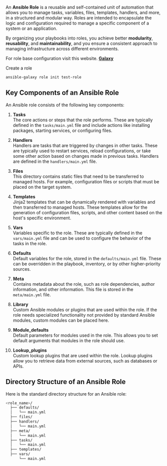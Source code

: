 An **Ansible Role** is a reusable and self-contained unit of automation that allows you to manage tasks, variables, files, templates, handlers, and more, in a structured and modular way. Roles are intended to encapsulate the logic and configuration required to manage a specific component of a system or an application.

By organizing your playbooks into roles, you achieve better **modularity**, **reusability**, and **maintainability**, and you ensure a consistent approach to managing infrastructure across different environments.

For role base configuration visit this website.
[**Galaxy**](https://galaxy.ansible.com/ui/)

Create a role
```bash
ansible-galaxy role init test-role
```

## Key Components of an Ansible Role

An Ansible role consists of the following key components:

1. **Tasks**  
   The core actions or steps that the role performs. These are typically defined in the `tasks/main.yml` file and include actions like installing packages, starting services, or configuring files.

2. **Handlers**  
   Handlers are tasks that are triggered by changes in other tasks. These are typically used to restart services, reload configurations, or take some other action based on changes made in previous tasks. Handlers are defined in the `handlers/main.yml` file.

3. **Files**  
   This directory contains static files that need to be transferred to managed hosts. For example, configuration files or scripts that must be placed on the target system.

4. **Templates**  
   Jinja2 templates that can be dynamically rendered with variables and then transferred to managed hosts. These templates allow for the generation of configuration files, scripts, and other content based on the host's specific environment.

5. **Vars**  
   Variables specific to the role. These are typically defined in the `vars/main.yml` file and can be used to configure the behavior of the tasks in the role.

6. **Defaults**  
   Default variables for the role, stored in the `defaults/main.yml` file. These can be overridden in the playbook, inventory, or by other higher-priority sources.

7. **Meta**  
   Contains metadata about the role, such as role dependencies, author information, and other information. This file is stored in the `meta/main.yml` file.

8. **Library**  
   Custom Ansible modules or plugins that are used within the role. If the role needs specialized functionality not provided by standard Ansible modules, custom modules can be placed here.

9. **Module_defaults**  
   Default parameters for modules used in the role. This allows you to set default arguments that modules in the role should use.

10. **Lookup_plugins**  
    Custom lookup plugins that are used within the role. Lookup plugins allow you to retrieve data from external sources, such as databases or APIs.

## Directory Structure of an Ansible Role
Here is the standard directory structure for an Ansible role:
```bash
<role_name>/
  ├── defaults/
  │   └── main.yml
  ├── files/
  ├── handlers/
  │   └── main.yml
  ├── meta/
  │   └── main.yml
  ├── tasks/
  │   └── main.yml
  ├── templates/
  ├── vars/
      └── main.yml
```